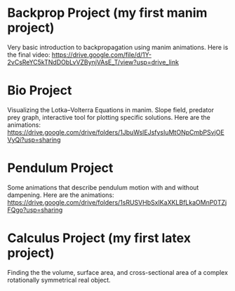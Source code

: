 # Backprop Project (my first manim project)
Very basic introduction to backpropagation using manim animations. Here is the final video: 
https://drive.google.com/file/d/1Y-2vCsReYC5kTNdDObLvVZBynjVAsE_T/view?usp=drive_link
# Bio Project
Visualizing the Lotka–Volterra Equations in manim. Slope field, predator prey graph, interactive tool for plotting specific solutions. Here are the animations:
https://drive.google.com/drive/folders/1JbuWslEJsfysIuMtONpCmbPSvjOEVyQi?usp=sharing
# Pendulum Project
Some animations that describe pendulum motion with and without dampening. Here are the animations: https://drive.google.com/drive/folders/1sRUSVHbSxIKaXKLBfLkaOMnP0TZjFQgo?usp=sharing
# Calculus Project (my first latex project)
Finding the the volume, surface area, and cross-sectional area of a complex rotationally symmetrical real object.
